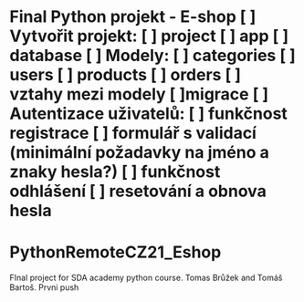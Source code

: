 
Final Python projekt - E-shop
[ ] Vytvořit projekt:
  [ ] project
  [ ] app
  [ ] database
[ ] Modely:
  [ ] categories
  [ ] users
  [ ] products
  [ ] orders
  [ ] vztahy mezi modely
  [ ]migrace
[ ] Autentizace uživatelů:
  [ ] funkčnost registrace
  [ ] formulář s validací (minimální požadavky na jméno a znaky hesla?)
  [ ] funkčnost odhlášení
  [ ] resetování a obnova hesla
======
# PythonRemoteCZ21_Eshop
FInal project for SDA academy python course. Tomas Brůžek and Tomáš Bartoš.
Prvni push

